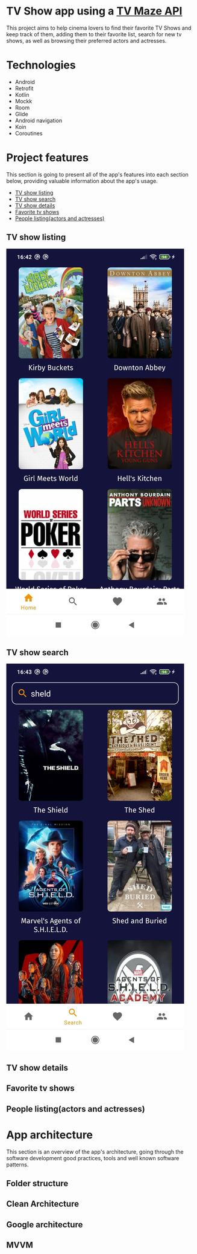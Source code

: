 # TV Show app using a [TV Maze API](https://www.tvmaze.com/api)
This project aims to help cinema lovers to find their favorite TV Shows and keep track of them, adding them to their favorite list, search for new tv shows, as well as browsing their preferred actors and actresses.

# Technologies
- Android
- Retrofit
- Kotlin
- Mockk
- Room
- Glide
- Android navigation
- Koin
- Coroutines

# Project features
This section is going to present all of the app's features into each section below, providing valuable information about the app's usage.
- [TV show listing](https://github.com/MatheusHoudin/tvmaze-challenge/edit/main/README.md#tv-show-listing)
- [TV show search](https://github.com/MatheusHoudin/tvmaze-challenge/edit/main/README.md#tv-show-search)
- [TV show details](https://github.com/MatheusHoudin/tvmaze-challenge/edit/main/README.md#tv-show-details)
- [Favorite tv shows](https://github.com/MatheusHoudin/tvmaze-challenge/edit/main/README.md#favorite-tv-shows)
- [People listing(actors and actresses)](https://github.com/MatheusHoudin/tvmaze-challenge/edit/main/README.md#people-listingactors-and-actresses)

## TV show listing
![This is an image](https://github.com/MatheusHoudin/tvmaze-challenge/blob/main/screenshots/tv_shows_listing.jpeg)

## TV show search
![This is an image](https://github.com/MatheusHoudin/tvmaze-challenge/blob/main/screenshots/tv_shows_search.jpeg)

## TV show details

## Favorite tv shows

## People listing(actors and actresses)

# App architecture
This section is an overview of the app's architecture, going through the software development good practices, tools and well known software patterns.

## Folder structure

## Clean Architecture

## Google architecture

## MVVM
